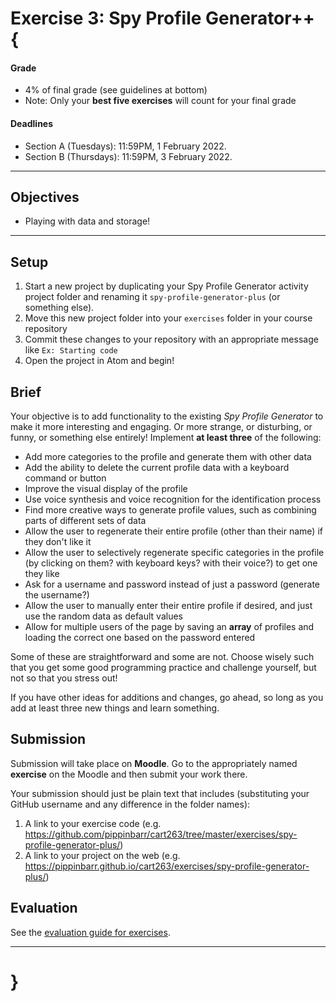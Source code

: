 # Exercise 3: Spy Profile Generator++ {

#### Grade
- 4% of final grade (see guidelines at bottom)
- Note: Only your **best five exercises** will count for your final grade

#### Deadlines
- Section A (Tuesdays): 11:59PM, 1 February 2022.
- Section B (Thursdays): 11:59PM, 3 February 2022.

---

## Objectives
* Playing with data and storage!

---

## Setup

1. Start a new project by duplicating your Spy Profile Generator activity project folder and renaming it `spy-profile-generator-plus` (or something else).
2. Move this new project folder into your `exercises` folder in your course repository
3. Commit these changes to your repository with an appropriate message like `Ex: Starting code`
4. Open the project in Atom and begin!

## Brief

Your objective is to add functionality to the existing *Spy Profile Generator* to make it more interesting and engaging. Or more strange, or disturbing, or funny, or something else entirely! Implement **at least three** of the following:

* Add more categories to the profile and generate them with other data
* Add the ability to delete the current profile data with a keyboard command or button
* Improve the visual display of the profile
* Use voice synthesis and voice recognition for the identification process
* Find more creative ways to generate profile values, such as combining parts of different sets of data
* Allow the user to regenerate their entire profile (other than their name) if they don't like it
* Allow the user to selectively regenerate specific categories in the profile (by clicking on them? with keyboard keys? with their voice?) to get one they like
* Ask for a username and password instead of just a password (generate the username?)
* Allow the user to manually enter their entire profile if desired, and just use the random data as default values
* Allow for multiple users of the page by saving an **array** of profiles and loading the correct one based on the password entered

Some of these are straightforward and some are not. Choose wisely such that you get some good programming practice and challenge yourself, but not so that you stress out!

If you have other ideas for additions and changes, go ahead, so long as you add at least three new things and learn something.

## Submission

Submission will take place on **Moodle**. Go to the appropriately named **exercise** on the Moodle and then submit your work there.

Your submission should just be plain text that includes (substituting your GitHub username and any difference in the folder names):

1. A link to your exercise code (e.g. https://github.com/pippinbarr/cart263/tree/master/exercises/spy-profile-generator-plus/)
2. A link to your project on the web (e.g. https://pippinbarr.github.io/cart263/exercises/spy-profile-generator-plus/)

## Evaluation

See the [evaluation guide for exercises](./evaluation-guide).

---

# }
